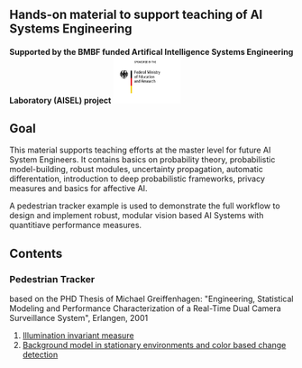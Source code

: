 ## Hands-on material to support teaching of AI Systems Engineering

#### Supported by the BMBF funded Artifical Intelligence Systems Engineering Laboratory (AISEL) project  <img src="pics/BMBF_gefoerdert_2017_en.jpg" width="120">




## Goal
This material supports teaching efforts at the master level for future AI System Engineers. 
It contains basics on probability theory, probabilistic model-building, robust modules, uncertainty propagation, automatic differentation, introduction to deep probabilistic frameworks, privacy measures and basics for affective AI.
<p>A pedestrian tracker example is used to demonstrate the full workflow to design and implement robust, modular vision based AI Systems with quantitiave performance measures.</p>

## Contents

### Pedestrian Tracker
based on the PHD Thesis of Michael Greiffenhagen: "Engineering, Statistical Modeling and Performance Characterization of a Real-Time Dual Camera Surveillance System", Erlangen, 2001
1. [Illumination invariant measure](notebooks/PersonTracker-IlluminInvMeasure.ipynb)
2. [Background model in stationary environments and color based change detection](notebooks/PersonTracker-BackgroundModel.ipynb)
